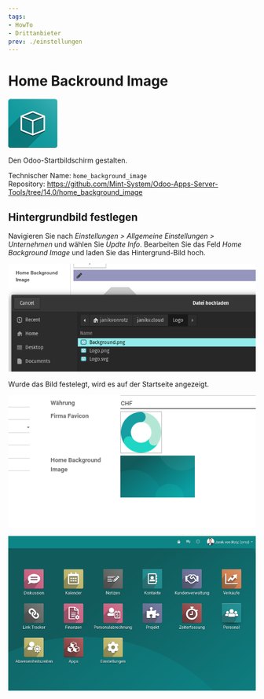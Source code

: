 ```yaml
---
tags:
- HowTo
- Drittanbieter
prev: ./einstellungen
---
```

# Home Backround Image
![icon_oms_box](assets/icon_oms_box.png)

Den Odoo-Startbildschirm gestalten.

Technischer Name: `home_background_image`\
Repository: <https://github.com/Mint-System/Odoo-Apps-Server-Tools/tree/14.0/home_background_image>

## Hintergrundbild festlegen

Navigieren Sie nach *Einstellungen > Allgemeine Einstellungen > Unternehmen* und wählen Sie *Updte Info*. Bearbeiten Sie das Feld *Home Background Image* und laden Sie das Hintergrund-Bild hoch.

![](assets/Home%20Backround%20Image%20Upload.png)

Wurde das Bild festelegt, wird es auf der Startseite angezeigt.

![](assets/Home%20Backround%20Image%20Set.png)

![](assets/Home%20Backround%20Image%20Beispiel.png)